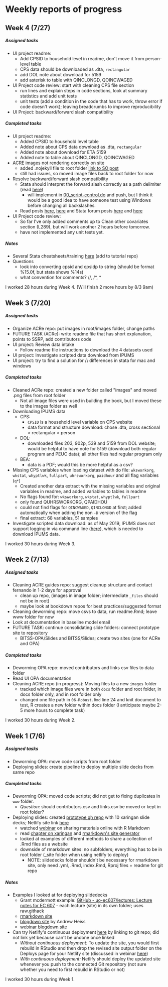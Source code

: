 # Weekly reports of progress

## Week 4 (7/27)

##### Assigned tasks
- UI project readme:
  - Add CPSID to household level in readme, don't move it from person-level table
  - CPS data should be downloaded as .dta, `rectangular`
  - add DOL note about download for 5159
  - add asterisk to table with QINCLONGD, QOINCWAGED
- UI Project code review: start with cleaning CPS file section
    - run lines and explain steps in code sections, look at summary statistics and add unit tests
    - unit tests (add a condition in the code that has to work, throw error if code doesn't work); leaving breadcrumbs to improve reproducibility
- UI Project: backward/forward slash compatibility

##### Completed tasks
- UI project readme:
  - Added CPSID to household level table
  - Added note about CPS data download as .dta, `rectangular`
  - Added note about download for ETA 5159
  - Added note to table about QINCLONGD, QOINCWAGED
- ACRE images not rendering correctly on site
  - added .nojekyll file to root folder [link to SO post]()
  - still had issues, so moved image files back to root folder for now
- Resolve backward/forward slash compatibility
  - Stata should interpret the forward slash correctly as a path delimiter (read [here](https://www.stata.com/support/faqs/programming/backslashes-and-macros/))
    - will implement in [00_script-control.do](https://github.com/jamesohawkins/UI-Project/blob/main/Scripts/00_script-control.do) and push, but I think it would be a good idea to have someone test using Windows before changing all backslashes.
  - Read posts [here](https://www.btskinner.io/lpo9951/compatibility/), [here](https://www.statalist.org/forums/forum/general-stata-discussion/general/1444227-mac-and-windows-path) and Stata forum posts [here](https://www.statalist.org/forums/forum/general-stata-discussion/general/26693-stata-replaces-forwardslash-with-backslash-why) and [here](https://www.statalist.org/forums/forum/general-stata-discussion/general/502688-using-stata-with-files-stored-on-dropbox-from-both-a-mac-and-a-pc)
- UI Project code review:
  - So far I've only added comments up to Clean other covariates section (L289), but will work another 2 hours before tomorrow.
  - have not implemented any unit tests yet.

##### Notes
- Several Stata cheatsheets/training [here](http://geocenter.github.io/StataTraining/) (add to tutorial repo)
- Questions
  - look into converting cpsid and cpsidp to string (should be format %15.0f, but stata shows %14s)
  - what convention for comments? //, /*, *

I worked 28 hours during Week 4. (Will finish 2 more hours by 8/3 9am)


## Week 3 (7/20)

##### Assigned tasks  
- Organize ACRe repo: put images in root/images folder, change paths
- FUTURE TASK (ACRe): write readme file that has short explanation, points to SSRP, add contributors code
- UI project: Review data intake
  - Follow readme file instructions to download the 4 datasets used
- UI project: Investigate scripted data download from IPUMS
- UI project: try to find a solution for /\ differences in stata for mac and windows

##### Completed tasks
- Cleaned ACRe repo: created a new folder called "images" and moved .png files from root folder
  - Not all image files were used in building the book, but I moved these to the images folder as well
- Downloading IPUMS data
  - CPS:
    - `CPSID` is a household level variable on CPS website
    - data format and structure download: chose .dta, cross sectional > rectangular > person
  - DOL:
    - downloaded files 203, 902p, 539 and 5159 from DOL website; would be helpful to have note for 5159 (download both regular program and PEUC data); all other files had regular program only
  - BEA:
    - data is a PDF; would this be more helpful as a csv?
- Missing CPS variables when loading dataset with do file: `wksworkorg`, `wkstat`, `whyptlwk`, `fullpart`, `uhrsworkorg`, `paidhour` and all flag variables (`q*`)
  - Created another data extract with the missing variables and original variables in readme, and added variables to tables in readme
  - No flags found for: `wksworkorg`, `wkstat`, `whyptlwk`, `fullpart`
  - only found QUHRSWORKORG, QPAIDHOU
  - could not find flags for `QINCWAGED`, `QINCLONGD` at first; added automatically when adding the non `-D` version of the flag
  - final extract: 68 variables, 51 samples
- Investigate scripted data download: as of May 2019, IPUMS does not support logging in via command line ([here](https://forum.ipums.org/t/how-to-download-to-linux-server/2966)), which is needed to download IPUMS data.

I worked 30 hours during Week 3.

## Week 2 (7/13)

##### Assigned tasks  
- Cleaning ACRE guides repo: suggest cleanup structure and contact fernando in 1-2 days for approval
  - clean up repo, (images in image folder; intermediate `_files` should not be in root)
  - maybe look at bookdown repos for best practices/suggested format
- Cleaning deworming repo: move csvs to data, run readme.Rmd; leave www folder for now
- Look at documentation in baseline model email
- FUTURE TASK: continue consolidating slide folders: connect prototype site to repository
  - BITSS-OPA/Slides and BITSS/Slides; create two sites (one for ACRe and OPA)

##### Completed tasks
- Deworming OPA repo: moved contributors and links csv files to data folder
- Read UI OPA documentation
- Cleaning ACRE repo (in progress): Moving files to a new `images` folder
  - tracked which image files were in both `docs` folder and root folder, in docs folder only, and in root folder only
  - changed one file path in `06-Robust.Rmd` line 24 and knit document to test, R creates a new folder within docs folder (I anticipate maybe 2-5 more hours to complete task)

I worked 30 hours during Week 2.  


## Week 1 (7/6)

##### Assigned tasks  
- Deworming OPA: move code scripts from root folder
- Deploying slides: create pipeline to deploy multiple slide decks from same repo

##### Completed tasks
- Deworming OPA: moved code scripts; did not get to fixing duplicates in `www` folder.
  - _Question:_ should contributors.csv and links.csv be moved or kept in root folder?
- Deploying slides: created [prototype gh repo](https://github.com/BITSS-OPA/slides-deploy-prototype) with 10 xaringan slide decks; Netlify site link [here](https://slides-deploy-prototype0.netlify.app/)
  - watched [webinar](https://www.rstudio.com/resources/webinars/sharing-on-short-notice-how-to-get-your-materials-online-with-r-markdown/) on sharing materials online with R Markdown
  - read [chapter on xaringan](https://bookdown.org/yihui/rmarkdown/xaringan.html) and [rmarkdown's site generator](https://bookdown.org/yihui/rmarkdown/rmarkdown-site.html)
  - looked at examples of different methods to share a collection of .Rmd files as a website
  - downside of rmarkdown sites: no subfolders; everything has to be in root folder (_site folder when using netlify to deploy)
    - NOTE: slidedecks folder shouldn't be necessary for rmarkdown site, only need .yml, .Rmd, index.Rmd, Rproj files + readme for git repo

##### Notes
- Examples I looked at for deploying slidedecks
  - Grant mcdermott example: [GitHub - uo-ec607/lectures: Lecture notes for EC 607](https://github.com/uo-ec607/lectures) - each lecture (site) in its own folder; uses raw.githack
  - [rmarkdown site](https://github.com/apreshill/data-vis-labs-2018)
  - [blogdown site](https://github.com/andrewheiss/evalsp21.classes.andrewheiss.com) by Andrew Heiss
  - [webinar blogdown site](https://github.com/apreshill/share-blogdown)
- Can try Netlify's continuous deployment [here](https://app.netlify.com/sites/slides-deploy-prototype0/settings/deploys) by linking to git repo; did not link yet because can't be undone once linked
  - _Without continuous deployment:_ To update the site, you would first rebuild in RStudio and then drop the revised site output folder on the Deploys page for your Netlify site (discussed in webinar [here](https://rstudio-education.github.io/sharing-short-notice/#84))
  - _With continuous deployment:_ Netlify should deploy the updated site whenever you push to the connected Git repository (not sure whether you need to first rebuild in RStudio or not)

I worked 30 hours during Week 1.  
